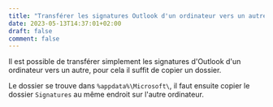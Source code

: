 ```yaml
---
title: "Transférer les signatures Outlook d'un ordinateur vers un autre"
date: 2023-05-13T14:37:01+02:00
draft: false
comment: false
---
```


Il est possible de transférer simplement les signatures d'Outlook d'un ordinateur vers un autre, pour cela il suffit de copier un dossier.  

Le dossier se trouve dans ``%appdata%\Microsoft\``, il faut ensuite copier le dossier ``Signatures`` au même endroit sur l'autre ordinateur.